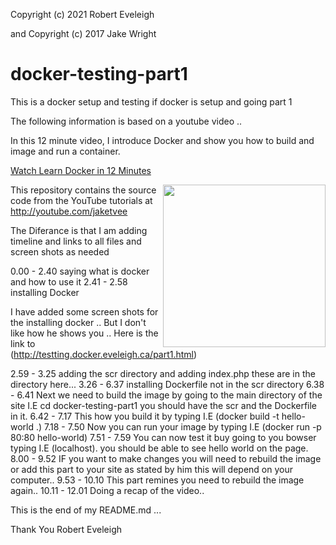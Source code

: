 Copyright (c) 2021 Robert Eveleigh

and Copyright (c) 2017 Jake Wright

# docker-testing-part1

This is a docker setup and testing if docker is setup and going part 1

The following  information is based on a youtube video ..

In this 12 minute video, I introduce Docker and show you how to build and image and run a container.

[Watch Learn Docker in 12 Minutes](https://youtu.be/YFl2mCHdv24)

<img align="right" src="http://i.giphy.com/QHE5gWI0QjqF2.gif" width="260 "/>

This repository contains the source code from the YouTube tutorials at http://youtube.com/jaketvee

The Diferance is that I am adding timeline and links to all files and screen shots as needed

0.00 - 2.40     saying what is docker and how to use it
2.41 - 2.58     installing Docker

I have added some screen shots for the installing docker ..
But I don't like how he shows you ..
Here is the link to  (http://testting.docker.eveleigh.ca/part1.html)

2.59 - 3.25     adding the scr directory and adding index.php these are in the directory here...
3.26 - 6.37     installing Dockerfile not in the scr directory
6.38 - 6.41     Next we need to build the image by going to the main directory of the site I.E cd docker-testing-part1 you should have the scr and the Dockerfile in it.
6.42 - 7.17     This how you  build it by typing I.E (docker build -t hello-world .)
7.18 - 7.50     Now you can run your image by typing
I.E (docker run -p 80:80 hello-world)
7.51 - 7.59     You can now test it buy going to you bowser typing I.E (localhost). you should be able to see hello world on the page.
8.00 - 9.52     IF you want to make changes you will need to rebuild the image or add this part to your site as stated by him this will depend on your computer..
9.53 - 10.10    This part remines you need to rebuild the image again..
10.11 - 12.01   Doing a recap of the video..

This is the end of my README.md   ...

Thank You
Robert Eveleigh
